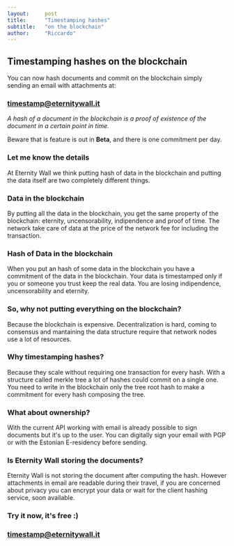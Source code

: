 ```yaml
---
layout:     post
title:      "Timestamping hashes"
subtitle:   "on the blockchain"
author:     "Riccardo"
---
```


## Timestamping hashes on the blockchain

You can now hash documents and commit on the blockchain simply sending an email with attachments at:

<h3>
<div class="alert alert-info center-block text-center" role="alert">
  <span class="glyphicon glyphicon-envelope" aria-hidden="true"></span> <a class="alert-link" href="mailto:timestamp@eternitywall.it">timestamp@eternitywall.it</a>
</div>
</h3>

*A hash of a document in the blockchain is a proof of existence of the document in a certain point in time.*

Beware that is feature is out in **Beta**, and there is one commitment per day.

### Let me know the details

At Eternity Wall we think putting hash of data in the blockchain and putting the data itself are two completely different things.

### Data in the blockchain

By putting all the data in the blockchain, you get the same property of the blockchain:  eternity, uncensorability, indipendence and proof of time.
The network take care of data at the price of the network fee for including the transaction.

### Hash of Data in the blockchain

When you put an hash of some data in the blockchain you have a commitment of the data in the blockchain. Your data is timestamped only if you or someone you trust keep the real data. You are losing indipendence, uncensorability and eternity.

### So, why not putting everything on the blockchain?

Because the blockchain is expensive. Decentralization is hard, coming to consensus and mantaining the data structure require that network nodes use a lot of resources.

### Why timestamping hashes?

Because they scale without requiring one transaction for every hash. With a structure called merkle tree a lot of hashes could commit on a single one. You need to write in the blockchain only the tree root hash to make a commitment for every hash composing the tree.

### What about ownership?

With the current API working with email is already possible to sign documents but it's up to the user. You can digitally sign your email with PGP or with the Estonian E-residency before sending.

### Is Eternity Wall storing the documents?

Eternity Wall is not storing the document after computing the hash. However attachments in email are readable during their travel, if you are concerned about privacy you can encrypt your data or wait for the client hashing service, soon available.

### Try it now, it's free :)

<h3>
<div class="alert alert-info center-block text-center" role="alert">
  <span class="glyphicon glyphicon-envelope" aria-hidden="true"></span> <a class="alert-link" href="mailto:timestamp@eternitywall.it">timestamp@eternitywall.it</a>
</div>
</h3>


<br>
